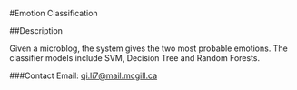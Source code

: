 #Emotion Classification


##Description

Given a microblog, the system gives the two most probable emotions. The classifier models include SVM, Decision Tree and Random Forests.

###Contact
Email: qi.li7@mail.mcgill.ca